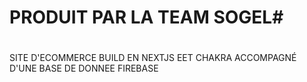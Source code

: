 # PRODUIT PAR LA TEAM SOGEL#
#
#
#
SITE D'ECOMMERCE BUILD EN NEXTJS EET CHAKRA ACCOMPAGNÉ D'UNE BASE DE DONNEE FIREBASE
